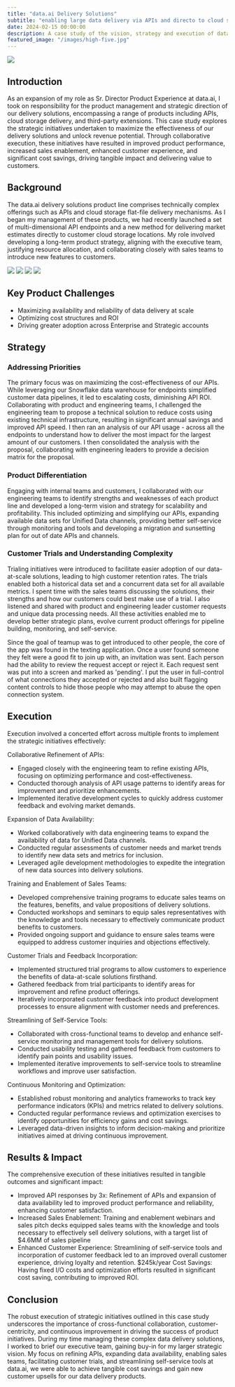 ```yaml
---
title: "data.ai Delivery Solutions"
subtitle: "enabling large data delivery via APIs and directo to cloud storage"
date: 2024-02-15 00:00:00
description: A case study of the vision, strategy and execution of data.ai delivery solutions
featured_image: "/images/high-five.jpg"
---
```


![](/images/teamup-banner.jpg)

## Introduction

As an expansion of my role as Sr. Director Product Experience at data.ai, I took on responsibility for the product management and strategic direction of our delivery solutions, encompassing a range of products including APIs, cloud storage delivery, and third-party extensions. This case study explores the strategic initiatives undertaken to maximize the effectiveness of our delivery solutions and unlock revenue potential. Through collaborative execution, these initiatives have resulted in improved product performance, increased sales enablement, enhanced customer experience, and significant cost savings, driving tangible impact and delivering value to customers.


## Background

The data.ai delivery solutions product line comprises technically complex offerings such as APIs and cloud storage flat-file delivery mechanisms. As I began my management of these products, we had recently launched a set of multi-dimensional API endpoints and a new method for delivering market estimates directly to customer cloud storage locations. My role involved developing a long-term product strategy, aligning with the executive team, justifying resource allocation, and collaborating closely with sales teams to introduce new features to customers.

<div class="gallery" data-columns="4">
	<img src="/images/teamup_panel-1.png">
	<img src="/images/teamup_panel-2.png">
	<img src="/images/teamup_panel-3.png">
	<img src="/images/teamup_panel-4.png">
</div>


## Key Product Challenges

* Maximizing availability and reliability of data delivery at scale
* Optimizing cost structures and ROI
* Driving greater adoption across Enterprise and Strategic accounts


## Strategy

### Addressing Priorities
The primary focus was on maximizing the cost-effectiveness of our APIs. While leveraging our Snowflake data warehouse for endpoints simplified customer data pipelines, it led to escalating costs, diminishing API ROI. Collaborating with product and engineering teams, I challenged the engineering team to propose a technical solution to reduce costs using existing technical infrastructure, resulting in significant annual savings and improved API speed. I then ran an analysis of our API usage - across all the endpoints to understand how to deliver the most impact for the largest amount of our customers. I then consolidated the analysis with the proposal, collaborating with engineering leaders to provide a decision matrix for the proposal.

### Product Differentiation
Engaging with internal teams and customers, I collaborated with our engineering teams to identify strengths and weaknesses of each product line and developed a long-term vision and strategy for scalability and profitability. This included optimizing and simplifying our APIs, expanding available data sets for Unified Data channels, providing better self-service through monitoring and tools and developing a migration and sunsetting plan for out of date APIs and channels.

### Customer Trials and Understanding Complexity
Trialing initiatives were introduced to facilitate easier adoption of our data-at-scale solutions, leading to high customer retention rates. The trials enabled both a historical data set and a concurrent data set for all available metrics. I spent time with the sales teams discussing the solutions, their strengths and how our customers could best make use of a trial. I also listened and shared with product and engineering leader customer requests and unique data processing needs. All these activities enabled me to develop better strategic plans, evolve current product offerings for pipeline building, monitoring, and self-service.


Since the goal of teamup was to get introduced to other people, the core of the app was found in the texting application. Once a user found someone they felt were a good fit to join up with, an invitation was sent. Each person had the ability to review the request accept or reject it. Each request sent was put into a screen and marked as 'pending'. I put the user in full-control of what connections they accepted or rejected and also built flagging content controls to hide those people who may attempt to abuse the open connection system.

## Execution

Execution involved a concerted effort across multiple fronts to implement the strategic initiatives effectively:

Collaborative Refinement of APIs:
* Engaged closely with the engineering team to refine existing APIs, focusing on optimizing performance and cost-effectiveness.
* Conducted thorough analysis of API usage patterns to identify areas for improvement and prioritize enhancements.
* Implemented iterative development cycles to quickly address customer feedback and evolving market demands.

Expansion of Data Availability:
* Worked collaboratively with data engineering teams to expand the availability of data for Unified Data channels.
* Conducted regular assessments of customer needs and market trends to identify new data sets and metrics for inclusion.
* Leveraged agile development methodologies to expedite the integration of new data sources into delivery solutions.

Training and Enablement of Sales Teams:
* Developed comprehensive training programs to educate sales teams on the features, benefits, and value propositions of delivery solutions.
* Conducted workshops and seminars to equip sales representatives with the knowledge and tools necessary to effectively communicate product benefits to customers.
* Provided ongoing support and guidance to ensure sales teams were equipped to address customer inquiries and objections effectively.

Customer Trials and Feedback Incorporation:
* Implemented structured trial programs to allow customers to experience the benefits of data-at-scale solutions firsthand.
* Gathered feedback from trial participants to identify areas for improvement and refine product offerings.
* Iteratively incorporated customer feedback into product development processes to ensure alignment with customer needs and preferences.

Streamlining of Self-Service Tools:
* Collaborated with cross-functional teams to develop and enhance self-service monitoring and management tools for delivery solutions.
* Conducted usability testing and gathered feedback from customers to identify pain points and usability issues.
* Implemented iterative improvements to self-service tools to streamline workflows and improve user satisfaction.

Continuous Monitoring and Optimization:
* Established robust monitoring and analytics frameworks to track key performance indicators (KPIs) and metrics related to delivery solutions.
* Conducted regular performance reviews and optimization exercises to identify opportunities for efficiency gains and cost savings.
* Leveraged data-driven insights to inform decision-making and prioritize initiatives aimed at driving continuous improvement.

## Results & Impact
The comprehensive execution of these initiatives resulted in tangible outcomes and significant impact:
* Improved API responses by 3x: Refinement of APIs and expansion of data availability led to improved product performance and reliability, enhancing customer satisfaction.
* Increased Sales Enablement: Training and enablement webinars and sales pitch decks equipped sales teams with the knowledge and tools necessary to effectively sell delivery solutions, with a target list of $4.6MM of sales pipeline
* Enhanced Customer Experience: Streamlining of self-service tools and incorporation of customer feedback led to an improved overall customer experience, driving loyalty and retention.
$245k/year Cost Savings: Having fixed I/O costs and optimization efforts resulted in significant cost saving, contributing to improved ROI.

## Conclusion
The robust execution of strategic initiatives outlined in this case study underscores the importance of cross-functional collaboration, customer-centricity, and continuous improvement in driving the success of product initiatives. During my time managing these complex data delivery solutions, I worked to brief our executive team, gaining buy-in for my larger strategic vision. My focus on refining APIs, expanding data availability, enabling sales teams, facilitating customer trials, and streamlining self-service tools at data.ai, we were able to achieve tangible cost savings and gain new customer upsells for our data delivery products. 


